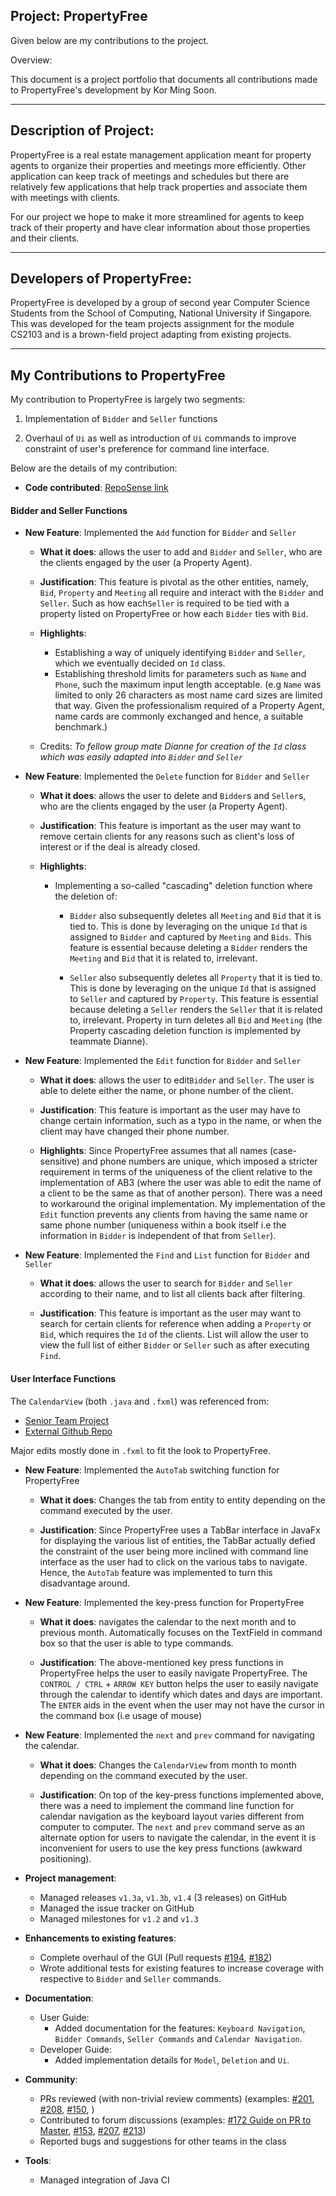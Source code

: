 ## Project: PropertyFree

Given below are my contributions to the project.

Overview:

This document is a project portfolio that documents all contributions made to PropertyFree's development by Kor Ming Soon.  

___  

## Description of Project:

PropertyFree is a real estate management application meant for property agents to organize their properties and meetings more efficiently.
Other application can keep track of meetings and schedules but there are relatively few applications that help track properties 
and associate them with meetings with clients.  

For our project we hope to make it more streamlined for agents to keep track of their property and have clear information about those properties
and their clients.  

___

## Developers of PropertyFree:

PropertyFree is developed by a group of second year Computer Science Students from the School of Computing, National
University if Singapore. This was developed for the team projects assignment for the module CS2103 and is a
brown-field project adapting from existing projects.  

___


## My Contributions to PropertyFree

My contribution to PropertyFree is largely two segments:
1. Implementation of `Bidder` and `Seller` functions

2. Overhaul of `Ui` as well as introduction of `Ui` commands to improve constraint of user's preference for command line interface.

Below are the details of my contribution:
* **Code contributed**: 
[RepoSense link](https://nus-cs2103-ay2021s1.github.io/tp-dashboard/#breakdown=true&search=kormingsoon&sort=groupTitle&sortWithin=title&since=2020-08-14&timeframe=commit&mergegroup=&groupSelect=groupByRepos&checkedFileTypes=docs~functional-code~test-code~other)

#### Bidder and Seller Functions
* **New Feature**: Implemented the `Add` function for `Bidder` and `Seller`
  * **What it does**: allows the user to add and `Bidder` and `Seller`, who are the clients engaged by the user (a Property Agent).
  
  * **Justification**: This feature is pivotal as the other entities, namely, `Bid`, `Property` and `Meeting` all require and interact
  with the `Bidder` and `Seller`. Such as how each`Seller` is required to be tied with a property listed on PropertyFree 
  or how each `Bidder` ties with `Bid`. 
  
  * **Highlights**: 
    - Establishing a way of uniquely identifying `Bidder` and `Seller`, which we eventually decided on `Id` class.
    - Establishing threshold limits for parameters such as `Name` and `Phone`, such the maximum input length acceptable. (e.g `Name` was limited
    to only 26 characters as most name card sizes are limited that way. Given the professionalism required of a Property Agent, 
    name cards are commonly exchanged and hence, a suitable benchmark.)
  * Credits: *To fellow group mate Dianne for creation of the `Id` class which was easily adapted into `Bidder` and `Seller`*

* **New Feature**: Implemented the `Delete` function for `Bidder` and `Seller`
  * **What it does**: allows the user to delete and `Bidder`s and `Seller`s, who are the clients engaged by the user (a Property Agent).
  
  * **Justification**: This feature is important as the user may want to remove certain clients for any reasons such as client's loss of 
  interest or if the deal is already closed. 
  
  * **Highlights**: 
    - Implementing a so-called "cascading" deletion function where the deletion of:
        - `Bidder` also subsequently deletes all `Meeting` and `Bid` that it is tied to. This is done by leveraging on the unique `Id` that is assigned
        to `Bidder` and captured by `Meeting` and `Bids`. This feature is essential because deleting a `Bidder` renders the `Meeting` and `Bid` that it is related
        to, irrelevant.
        
        - `Seller` also subsequently deletes all `Property` that it is tied to. This is done by leveraging on the unique `Id` that is assigned 
        to `Seller` and captured by `Property`. This feature is essential because deleting a `Seller` renders the `Seller` that it is related
        to, irrelevant. Property in turn deletes all `Bid` and `Meeting` (the Property cascading deletion function is implemented by teammate Dianne).

* **New Feature**: Implemented the `Edit` function for `Bidder` and `Seller`
  * **What it does**: allows the user to edit`Bidder` and `Seller`. The user is able to delete either the name, or phone number of the client.
  
  * **Justification**: This feature is important as the user may have to change certain information, 
  such as a typo in the name, or when the client may have changed their phone number. 
  
  * **Highlights**:
  Since PropertyFree assumes that all names (case-sensitive) and phone numbers are unique, which imposed a stricter requirement in terms of the uniqueness of the client 
  relative to the implementation of AB3 (where the user was able to edit the name of a client to be the same as that of another person). There was a need to workaround
  the original implementation. My implementation of the `Edit` function prevents any clients from having the same name or same phone number (uniqueness within a book itself i.e
  the information in `Bidder` is independent of that from `Seller`). 
  
* **New Feature**: Implemented the `Find` and `List` function for `Bidder` and `Seller`
  * **What it does**: allows the user to search for `Bidder` and `Seller` according to their name, and to list all clients back after filtering.
  
  * **Justification**: This feature is important as the user may want to search for certain clients for reference when 
  adding a `Property` or `Bid`, which requires the `Id` of the clients. List will allow the user to view the full list of either `Bidder` or `Seller`
  such as after executing `Find`.
  
#### User Interface Functions

The `CalendarView` (both `.java` and `.fxml`) was referenced from:
- [Senior Team Project](https://github.com/SirGoose3432/javafx-calendar/blob/master/src/FullCalendarView.java) 
- [External Github Repo](https://github.com/AY1920S2-CS2103T-T10-3/main/blob/master/src/main/java/seedu/saveit/ui/CalendarView.java)

Major edits mostly done in `.fxml` to fit the look to PropertyFree.

* **New Feature**: Implemented the `AutoTab` switching function for PropertyFree
  * **What it does**: Changes the tab from entity to entity depending on the command executed by the user.
  
  * **Justification**:  Since PropertyFree uses a TabBar interface in JavaFx for displaying the various list of entities,
  the TabBar actually defied the constraint of the user being more inclined with command line interface as the user had to click
  on the various tabs to navigate. Hence, the `AutoTab` feature was implemented to turn this disadvantage around.  
* **New Feature**: Implemented the key-press function for PropertyFree
  * **What it does**:  navigates the calendar to the next month and to previous month. Automatically focuses on the TextField in 
    command box so that the user is able to type commands.
  
  * **Justification**: The above-mentioned key press functions in PropertyFree helps the user to easily navigate PropertyFree.
  The `CONTROL / CTRL` + `ARROW KEY` button helps the user to easily navigate through the calendar to identify which dates and days are important.
  The `ENTER` aids in the event when the user may not have the cursor in the command box (i.e usage of mouse)

* **New Feature**: Implemented the `next` and `prev` command for navigating the calendar.
  * **What it does**: Changes the `CalendarView` from month to month depending on the command executed by the user.
  
  * **Justification**: On top of the key-press functions implemented above, there was a need to implement the command line function for calendar navigation
  as the keyboard layout varies different from computer to computer. The `next` and `prev` command serve as an alternate option for users
  to navigate the calendar, in the event it is inconvenient for users to use the key press functions (awkward positioning).
  
* **Project management**:
  * Managed releases `v1.3a`, `v1.3b`, `v1.4` (3 releases) on GitHub
  * Managed the issue tracker on GitHub
  * Managed milestones for `v1.2` and `v1.3`

* **Enhancements to existing features**:
  * Complete overhaul of the GUI (Pull requests [\#194](https://github.com/AY2021S1-CS2103-W14-1/tp/pull/194), [\#182](https://github.com/AY2021S1-CS2103-W14-1/tp/pull/182))
  * Wrote additional tests for existing features to increase coverage with respective to `Bidder` and `Seller` commands.

* **Documentation**:
  * User Guide:
    * Added documentation for the features:
      `Keyboard Navigation`, `Bidder Commands`, `Seller Commands` and `Calendar Navigation`.
  * Developer Guide:
    * Added implementation details for `Model`, `Deletion` and `Ui`.

* **Community**:
  * PRs reviewed (with non-trivial review comments) (examples:
  [\#201](https://github.com/AY2021S1-CS2103-W14-1/tp/pull/201),
  [\#208](https://github.com/AY2021S1-CS2103-W14-1/tp/pull/208),
  [\#150](https://github.com/AY2021S1-CS2103-W14-1/tp/pull/150),
  )
  * Contributed to forum discussions (examples: 
  [\#172 Guide on PR to Master](https://github.com/nus-cs2103-AY2021S1/forum/issues/172), 
  [\#153](https://github.com/nus-cs2103-AY2021S1/forum/issues/153), 
  [\#207](https://github.com/nus-cs2103-AY2021S1/forum/issues/207),
  [\#213](https://github.com/nus-cs2103-AY2021S1/forum/issues/213))
  * Reported bugs and suggestions for other teams in the class 

* **Tools**:
  * Managed integration of Java CI 


